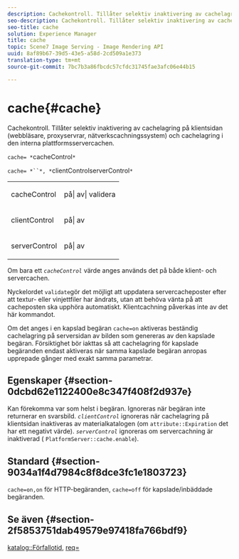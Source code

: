 ```yaml
---
description: Cachekontroll. Tillåter selektiv inaktivering av cachelagring på klientsidan (webbläsare, proxyservrar, nätverkscachningssystem) och cachelagring i den interna plattformsservercachen.
seo-description: Cachekontroll. Tillåter selektiv inaktivering av cachelagring på klientsidan (webbläsare, proxyservrar, nätverkscachningssystem) och cachelagring i den interna plattformsservercachen.
seo-title: cache
solution: Experience Manager
title: cache
topic: Scene7 Image Serving - Image Rendering API
uuid: 8af89b67-39d5-43e5-a58d-2cd509a1e373
translation-type: tm+mt
source-git-commit: 7bc7b3a86fbcdc57cfdc31745fae3afc06e44b15

---
```



# cache{#cache}

Cachekontroll. Tillåter selektiv inaktivering av cachelagring på klientsidan (webbläsare, proxyservrar, nätverkscachningssystem) och cachelagring i den interna plattformsservercachen.

`cache= *`cacheControl`*`

`cache= *``*, *`clientControlserverControl`*`

<table id="simpletable_CBB5DFBD48B444A4AA806B11299BC43E"> 
 <tr class="strow"> 
  <td class="stentry"> <p><span class="varname"> cacheControl</span> </p> </td> 
  <td class="stentry"> <p>på| av| validera </p></td> 
 </tr> 
 <tr class="strow"> 
  <td class="stentry"> <p><span class="varname"> clientControl </span> </p> </td> 
  <td class="stentry"> <p>på| av </p></td> 
 </tr> 
 <tr class="strow"> 
  <td class="stentry"> <p><span class="varname"> serverControl </span> </p></td> 
  <td class="stentry"> <p>på| av </p></td> 
 </tr> 
</table>

Om bara ett *`cacheControl`* värde anges används det på både klient- och servercachen.

Nyckelordet `validate`gör det möjligt att uppdatera servercacheposter efter att textur- eller vinjettfiler har ändrats, utan att behöva vänta på att cacheposten ska upphöra automatiskt. Klientcachning påverkas inte av det här kommandot.

Om det anges i en kapslad begäran `cache=on` aktiveras beständig cachelagring på serversidan av bilden som genereras av den kapslade begäran. Försiktighet bör iakttas så att cachelagring för kapslade begäranden endast aktiveras när samma kapslade begäran anropas upprepade gånger med exakt samma parametrar.

## Egenskaper {#section-0dcbd62e1122400e8c347f408f2d937e}

Kan förekomma var som helst i begäran. Ignoreras när begäran inte returnerar en svarsbild. *`clientControl`* ignoreras när cachelagring på klientsidan inaktiveras av materialkatalogen (om `attribute::Expiration` det har ett negativt värde). *`serverControl`* ignoreras om servercachning är inaktiverad ( `PlatformServer::cache.enable`).

## Standard {#section-9034a1f4d7984c8f8dce3fc1e1803723}

`cache=on,on` för HTTP-begäranden, `cache=off` för kapslade/inbäddade begäranden.

## Se även {#section-2f5853751dab49579e97418fa766bdf9}

[katalog::Förfallotid](../../../../../ir-api/material-cat/image-rendering-api-ref/c-ir-material-catalog/c-ir-material-data-reference/r-ir-expiration-dataref.md#reference-5e93943abff54c93bf85aae3b911a3ce), [req=](../../../../../ir-api/http-protocol/image-rendering-api-ref/c-ir-http-protocol-ref/c-ir-http-protocol-command-reference/r-ir-req.md#reference-792b1a663fb64261bd2de2a209b847fb)
